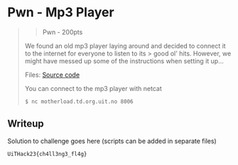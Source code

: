 # Pwn - Mp3 Player

> > Pwn - 200pts
>
> We found an old mp3 player laying around and decided to connect it to the internet for everyone to listen to its > good ol' hits.
> However, we might have messed up some of the instructions when setting it up...
>
> Files: [Source code](src)
>
> You can connect to the mp3 player with netcat
>
> ```bash
> $ nc motherload.td.org.uit.no 8006
> ```

## Writeup

Solution to challenge goes here (scripts can be added in separate files)

```txt
UiTHack23{ch4ll3ng3_fl4g}
```
